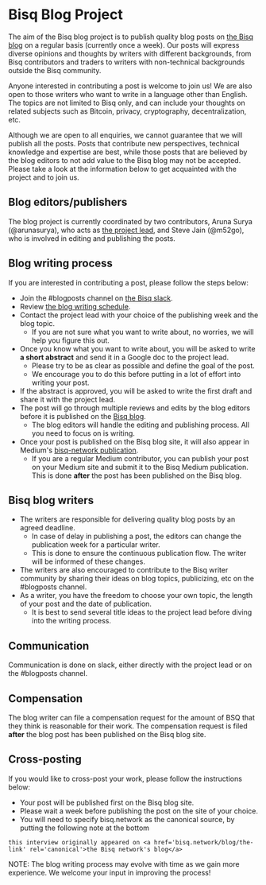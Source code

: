 # Bisq Blog Project

The aim of the Bisq blog project is to publish quality blog posts on [the Bisq blog](https://bisq.network/blog/) on a regular basis (currently once a week). Our posts will express diverse opinions and thoughts by writers with different backgrounds, from Bisq contributors and traders to writers with non-technical backgrounds outside the Bisq community. 

Anyone interested in contributing a post is welcome to join us! We are also open to those writers who want to write in a language other than English. The topics are not limited to Bisq only, and can include your thoughts on related subjects such as Bitcoin, privacy, cryptography, decentralization, etc.

Although we are open to all enquiries, we cannot guarantee that we will publish all the posts. Posts that contribute new perspectives, technical knowledge and expertise are best, while those posts that are believed by the blog editors to not add value to the Bisq blog may not be accepted. Please take a look at the information below to get acquainted with the project and to join us.

## Blog editors/publishers
The blog project is currently coordinated by two contributors, Aruna Surya (@arunasurya), who acts as [the project lead](blogprojectlead.md), and Steve Jain (@m52go), who is involved in editing and publishing the posts.

## Blog writing process
If you are interested in contributing a post, please follow the steps below:
- Join the #blogposts channel on [the Bisq slack](https://bisq.slack.com/).
- Review [the blog writing schedule](https://docs.google.com/spreadsheets/d/1En6LwJQlzpsY5rOSuiZa2ThoI8rrdlTNoJK1ZlsIi38/edit#gid=0).
- Contact the project lead with your choice of the publishing week and the blog topic.
  - If you are not sure what you want to write about, no worries, we will help you figure this out.
- Once you know what you want to write about, you will be asked to write **a short abstract** and send it in a Google doc to the project lead. 
  - Please try to be as clear as possible and define the goal of the post.
  - We encourage you to do this before putting in a lot of effort into writing your post.
- If the abstract is approved, you will be asked to write the first draft and share it with the project lead.
- The post will go through multiple reviews and edits by the blog editors before it is published on the [Bisq blog](https://bisq.network/blog/).
  - The blog editors will handle the editing and publishing process. All you need to focus on is writing.
- Once your post is published on the Bisq blog site, it will also appear in Medium's [bisq-network publication](https://medium.com/bisq-network).
  - If you are a regular Medium contributor, you can publish your post on your Medium site and submit it to the Bisq Medium publication. This is done **after** the post has been published on the Bisq blog.
  
## Bisq blog writers
- The writers are responsible for delivering quality blog posts by an agreed deadline.
  - In case of delay in publishing a post, the editors can change the publication week for a particular writer. 
  - This is done to ensure the continuous publication flow. The writer will be informed of these changes.
- The writers are also encouraged to contribute to the Bisq writer community by sharing their ideas on blog topics, publicizing, etc on the #blogposts channel.
- As a writer, you have the freedom to choose your own topic, the length of your post and the date of publication.
  - It is best to send several title ideas to the project lead before diving into the writing process.

## Communication
Communication is done on slack, either directly with the project lead or on the #blogposts channel.

## Compensation
The blog writer can file a compensation request for the amount of BSQ that they think is reasonable for their work. 
The compensation request is filed **after** the blog post has been published on the Bisq blog site.

## Cross-posting
If you would like to cross-post your work, please follow the instructions below:
- Your post will be published first on the Bisq blog site.
- Please wait a week before publishing the post on the site of your choice.
- You will need to specify bisq.network as the canonical source, by putting the following note at the bottom
```
this interview originally appeared on <a href='bisq.network/blog/the-link' rel='canonical'>the Bisq network's blog</a>
```

NOTE:
The blog writing process may evolve with time as we gain more experience. We welcome your input in improving the process!

